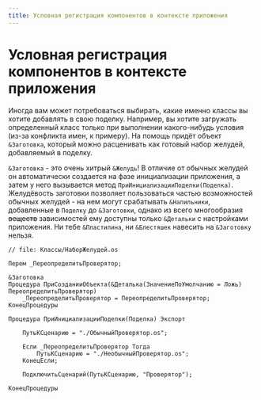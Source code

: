 ```yaml
---
title: Условная регистрация компонентов в контексте приложения
---
```


# Условная регистрация компонентов в контексте приложения

Иногда вам может потребоваться выбирать, какие именно классы вы хотите добавлять в свою поделку. Например, вы хотите загружать определенный класс только при выполнении какого-нибудь условия (из-за конфликта имен, к примеру). На помощь придёт объект `&Заготовка`, который можно расценивать как готовый набор желудей, добавляемый в поделку.

`&Заготовка` - это очень хитрый `&Желудь`! В отличие от обычных желудей он автоматически создается на фазе инициализации приложения, а затем у него вызывается метод `ПриИнициализацииПоделки(Поделка)`. Желудёвость заготовки позволяет пользоваться частью возможностей обычных желудей - на нем могут срабатывать `&Напильники`, добавленные в `Поделку` до `&Заготовки`, однако из всего многообразия ~~веществ~~ зависимостей ему доступны только `&Детальки` с настройками приложения. Ни тебе `&Пластилина`, ни `&Блестяшек` навесить на `&Заготовку` нельзя.

```1c
// file: Классы/НаборЖелудей.os

Перем _ПереопределитьПроверятор;

&Заготовка
Процедура ПриСозданииОбъекта(&Деталька(ЗначениеПоУмолчанию = Ложь) ПереопределитьПроверятор)
    _ПереопределитьПроверятор = ПереопределитьПроверятор;
КонецПроцедуры

Процедура ПриИнициализацииПоделки(Поделка) Экспорт
   
    ПутьКСценарию = "./ОбычныйПроверятор.os";

    Если _ПереопределитьПроверятор Тогда
        ПутьКСценарию = "./НеобычныйПроверятор.os";
    КонецЕсли;

    ПодключитьСценарий(ПутьКСценарию, "Проверятор");

КонецПроцедуры
```